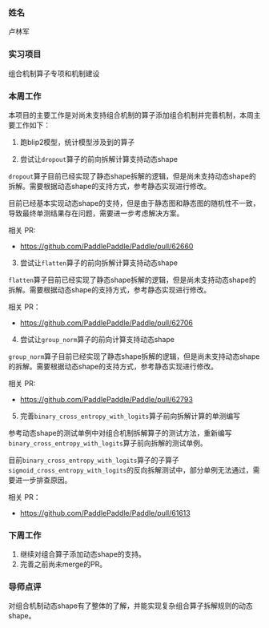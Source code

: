### 姓名

卢林军

### 实习项目

组合机制算子专项和机制建设

### 本周工作

本项目的主要工作是对尚未支持组合机制的算子添加组合机制并完善机制，本周主要工作如下：

1. 跑blip2模型，统计模型涉及到的算子

2. 尝试让`dropout`算子的前向拆解计算支持动态shape

`dropout`算子目前已经实现了静态shape拆解的逻辑，但是尚未支持动态shape的拆解。需要根据动态shape的支持方式，参考静态实现进行修改。

目前已经基本实现动态shape的支持，但是由于静态图和静态图的随机性不一致，导致最终单测结果存在问题，需要进一步考虑解决方案。

相关 PR:

- https://github.com/PaddlePaddle/Paddle/pull/62660

3. 尝试让`flatten`算子的前向拆解计算支持动态shape

`flatten`算子目前已经实现了静态shape拆解的逻辑，但是尚未支持动态shape的拆解。需要根据动态shape的支持方式，参考静态实现进行修改。

相关 PR：

- https://github.com/PaddlePaddle/Paddle/pull/62706

4. 尝试让`group_norm`算子的前向计算支持动态shape

`group_norm`算子目前已经实现了静态shape拆解的逻辑，但是尚未支持动态shape的拆解。需要根据动态shape的支持方式，参考静态实现进行修改。

相关 PR:

- https://github.com/PaddlePaddle/Paddle/pull/62793

5. 完善`binary_cross_entropy_with_logits`算子前向拆解计算的单测编写

参考动态shape的测试单例中对组合机制拆解算子的测试方法，重新编写`binary_cross_entropy_with_logits`算子前向拆解的测试单例。

目前`binary_cross_entropy_with_logits`算子的子算子`sigmoid_cross_entropy_with_logits`的反向拆解测试中，部分单例无法通过，需要进一步排查原因。

相关 PR：

- https://github.com/PaddlePaddle/Paddle/pull/61613

### 下周工作

1. 继续对组合算子添加动态shape的支持。
2. 完善之前尚未merge的PR。

### 导师点评
对组合机制动态shape有了整体的了解，并能实现复杂组合算子拆解规则的动态shape。
